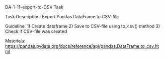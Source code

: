 DA-1-11-export-to-CSV Task

Task Description: Export Pandas DataFrame to CSV-file

Guideline:
    1) Create dataframe
    2) Save to CSV-file using to_csv() method
    3) Check if CSV-file was created

Materials: https://pandas.pydata.org/docs/reference/api/pandas.DataFrame.to_csv.html
